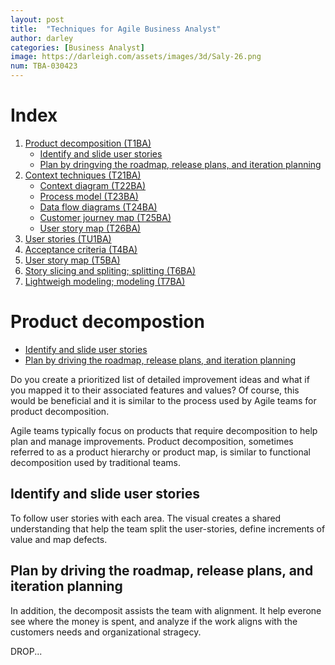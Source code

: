 ```yaml
---
layout: post
title:  "Techniques for Agile Business Analyst"
author: darley
categories: [Business Analyst]
image: https://darleigh.com/assets/images/3d/Saly-26.png
num: TBA-030423
---
```

# Index


1. [Product decomposition (T1BA)](#product-decompostion)
   - [Identify and slide user stories](#identify-and-slide-user-stories)
   - [Plan by dringving the roadmap, release plans, and iteration planning](#plan-by-driving-the-roadmap-release-plans-and-iteration-planning)
2. [Context techniques (T21BA)]()
   - [Context diagram (T22BA)]()
   - [Process model (T23BA)]()
   - [Data flow diagrams (T24BA)]()
   - [Customer journey map (T25BA)]()
   - [User story map (T26BA)]() 
3. [User stories (TU1BA)]()
4. [Acceptance criteria (T4BA)]()
5. [User story map (T5BA)]()
6. [Story slicing and spliting; splitting (T6BA)]()
7. [Lightweigh modeling; modeling (T7BA)]()

# Product decompostion

- [Identify and slide user stories](#identify-and-slide-user-stories)
- [Plan by driving the roadmap, release plans, and iteration planning](#plan-by-driving-the-roadmap-release-plans-and-iteration-planning)

Do you create a prioritized list of detailed improvement ideas and what if you mapped it to their associated features and values? Of course, this would be beneficial and it is similar to the process used by Agile teams for product decomposition.

Agile teams typically focus on products that require decomposition to help plan and manage improvements. Product decomposition, sometimes referred to as a product hierarchy or product map, is similar to functional decomposition used by traditional teams.

## Identify and slide user stories

To follow user stories with each area. The visual creates a shared understanding that help the team split the user-stories, define increments of value and map defects.

## Plan by driving the roadmap, release plans, and iteration planning

In addition, the decomposit assists the team with alignment. It help everone see where the money is spent, and analyze if the work aligns with the customers needs and organizational stragecy.

DROP...
